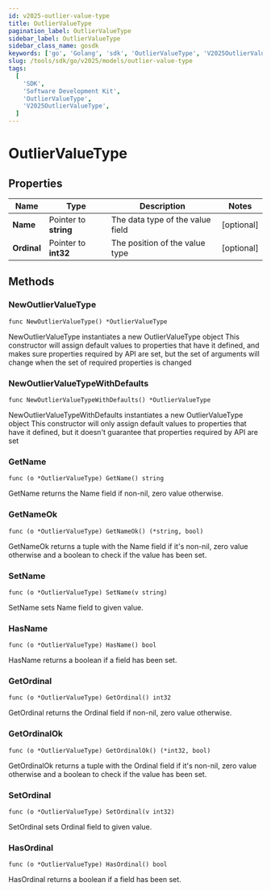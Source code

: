 ```yaml
---
id: v2025-outlier-value-type
title: OutlierValueType
pagination_label: OutlierValueType
sidebar_label: OutlierValueType
sidebar_class_name: gosdk
keywords: ['go', 'Golang', 'sdk', 'OutlierValueType', 'V2025OutlierValueType']
slug: /tools/sdk/go/v2025/models/outlier-value-type
tags:
  [
    'SDK',
    'Software Development Kit',
    'OutlierValueType',
    'V2025OutlierValueType',
  ]
---
```


# OutlierValueType

## Properties

| Name | Type | Description | Notes |
| --- | --- | --- | --- |
| **Name** | Pointer to **string** | The data type of the value field | [optional] |
| **Ordinal** | Pointer to **int32** | The position of the value type | [optional] |

## Methods

### NewOutlierValueType

`func NewOutlierValueType() *OutlierValueType`

NewOutlierValueType instantiates a new OutlierValueType object This constructor will assign default values to properties that have it defined, and makes sure properties required by API are set, but the set of arguments will change when the set of required properties is changed

### NewOutlierValueTypeWithDefaults

`func NewOutlierValueTypeWithDefaults() *OutlierValueType`

NewOutlierValueTypeWithDefaults instantiates a new OutlierValueType object This constructor will only assign default values to properties that have it defined, but it doesn't guarantee that properties required by API are set

### GetName

`func (o *OutlierValueType) GetName() string`

GetName returns the Name field if non-nil, zero value otherwise.

### GetNameOk

`func (o *OutlierValueType) GetNameOk() (*string, bool)`

GetNameOk returns a tuple with the Name field if it's non-nil, zero value otherwise and a boolean to check if the value has been set.

### SetName

`func (o *OutlierValueType) SetName(v string)`

SetName sets Name field to given value.

### HasName

`func (o *OutlierValueType) HasName() bool`

HasName returns a boolean if a field has been set.

### GetOrdinal

`func (o *OutlierValueType) GetOrdinal() int32`

GetOrdinal returns the Ordinal field if non-nil, zero value otherwise.

### GetOrdinalOk

`func (o *OutlierValueType) GetOrdinalOk() (*int32, bool)`

GetOrdinalOk returns a tuple with the Ordinal field if it's non-nil, zero value otherwise and a boolean to check if the value has been set.

### SetOrdinal

`func (o *OutlierValueType) SetOrdinal(v int32)`

SetOrdinal sets Ordinal field to given value.

### HasOrdinal

`func (o *OutlierValueType) HasOrdinal() bool`

HasOrdinal returns a boolean if a field has been set.
